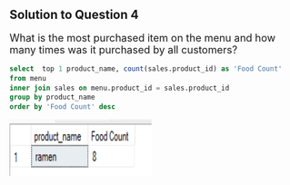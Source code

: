 <h2>Solution to Question 4</h2>
<font size = "+1.5">What is the most purchased item on the menu and how many times was it purchased by all customers?</font>

```sql
select  top 1 product_name, count(sales.product_id) as 'Food Count'
from menu
inner join sales on menu.product_id = sales.product_id
group by product_name
order by 'Food Count' desc
```

<img src = "danny_4.png" alt = "Question 4 Solution" width = "250" height = "100">
